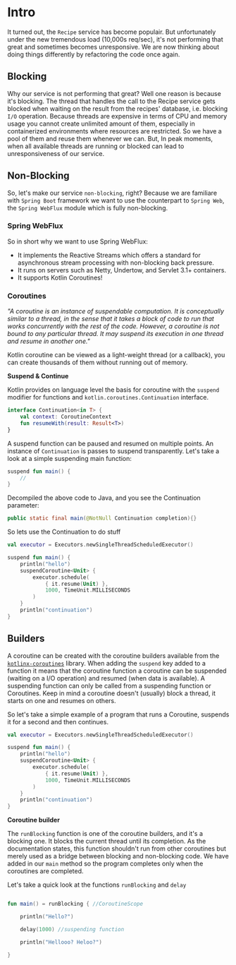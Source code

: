 # Intro

It turned out, the `Recipe` service has become populair. But unfortunately under the new
tremendous load (10,000s req/sec), it's not performing that great and sometimes becomes unresponsive. We are now
thinking about doing things differently by
refactoring the code once again.

## Blocking

Why our service is not performing that great? Well one reason is because it's blocking.
The thread that handles the call to the Recipe service gets blocked when waiting on the result from the recipes'
database, i.e. blocking `I/O` operation.
Because threads are expensive in terms of CPU and memory usage you cannot create unlimited amount of them, especially in
containerized environments where
resources are restricted. So we have a pool of them and reuse them whenever we can. But, In peak moments, when all
available threads are running or blocked can lead to unresponsiveness of our service.

## Non-Blocking

So, let's make our service `non-blocking`, right?
Because we are familiare with `Spring Boot` framework we want to use the counterpart to `Spring Web`,
the `Spring WebFlux` module which is fully non-blocking.

### Spring WebFlux

So in short why we want to use Spring WebFlux:

- It implements the Reactive Streams which offers a standard for asynchronous stream processing with non-blocking back
  pressure.
- It runs on servers such as Netty, Undertow, and Servlet 3.1+ containers.
- It supports Kotlin Coroutines!

### Coroutines

*"A coroutine is an instance of suspendable computation.
It is conceptually similar to a thread,
in the sense that it takes a block of code to run that works concurrently with the rest of the code.
However, a coroutine is not bound to any particular thread.
It may suspend its execution in one thread and resume in another one."*

Kotlin coroutine can be viewed as a light-weight thread (or a callback), you can create thousands
of them without running out of memory.

**Suspend & Continue**

Kotlin provides on language level the basis for coroutine with the `suspend` modifier for functions
and `kotlin.coroutines.Continuation` interface.

```Kotlin
interface Continuation<in T> {
    val context: CoroutineContext
    fun resumeWith(result: Result<T>)
}
```

A suspend function can be paused and resumed on multiple points.
An instance of `Continuation` is passes to suspend transparently.
Let's take a look at a simple suspending main function:

```Kotlin
suspend fun main() {
    //
}
```

Decompiled the above code to Java, and you see the Continuation parameter:

```Java
public static final main(@NotNull Continuation completion){}
```

So lets use the Continuation to do stuff

```Kotlin
val executor = Executors.newSingleThreadScheduledExecutor()

suspend fun main() {
    println("hello")
    suspendCoroutine<Unit> {
        executor.schedule(
            { it.resume(Unit) },
            1000, TimeUnit.MILLISECONDS
        )
    }
    println("continuation")
}

```

## Builders

A coroutine can be created with the coroutine builders available from
the [`kotlinx-coroutines`](https://github.com/Kotlin/kotlinx.coroutines) library.
When adding the `suspend` key added to a function it means that the coroutine
function a coroutine can be suspended (waiting on a I/O operation) and resumed (when data is available).
A suspending function can only be called from a suspending function or Coroutines.
Keep in mind a coroutine doesn't (usually) block a thread, it starts on one and resumes on others.

So let's take a simple example of a program that runs a Coroutine, suspends it for a second and then continues.

```Kotlin
val executor = Executors.newSingleThreadScheduledExecutor()

suspend fun main() {
    println("hello")
    suspendCoroutine<Unit> {
        executor.schedule(
            { it.resume(Unit) },
            1000, TimeUnit.MILLISECONDS
        )
    }
    println("continuation")
}

```

**Coroutine builder**

The `runBlocking` function is one of the coroutine builders, and it's a blocking one.
It blocks the current thread until its completion. As the documentation states, this function shouldn't run from other
coroutines but merely used as a bridge between blocking and non-blocking code.
We have added in our `main` method so the program completes only when the coroutines are completed.

Let's take a quick look at the functions `runBlocking` and `delay`

```Kotlin

fun main() = runBlocking { //CoroutineScope

    println("Hello?")

    delay(1000) //suspending function

    println("Hellooo? Heloo?")

}

```
